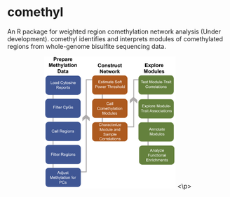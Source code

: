 # comethyl
An R package for weighted region comethylation network analysis (Under development).
comethyl identifies and interprets modules of comethylated regions from whole-genome bisulfite sequencing data.
<br>
<p align="center">
        <img src="https://github.com/cemordaunt/comethyl/blob/master/Images/comethyl.png" width="300">
<\p>